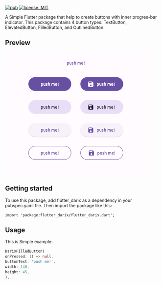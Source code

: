<!--
This README describes the package. If you publish this package to pub.dev,
this README's contents appear on the landing page for your package.

For information about how to write a good package README, see the guide for
[writing package pages](https://dart.dev/guides/libraries/writing-package-pages).

For general information about developing packages, see the Dart guide for
[creating packages](https://dart.dev/guides/libraries/create-library-packages)
and the Flutter guide for
[developing packages and plugins](https://flutter.dev/developing-packages).
-->
[![pub](https://img.shields.io/pub/v/flutter_darix.svg)](https://pub.dev/packages/flutter_darix)
[![license: MIT](https://img.shields.io/badge/license-MIT-yellow.svg)](https://opensource.org/licenses/MIT)

A Simple Flutter package that help to create buttons with inner progres-bar indicator.
This package contains 4 button types: TextButton, ElevatedButton, FilledButton, and OutlinedButton.

## Preview

![alt text](https://github.com/hosseinvejdani/flutter_darix/blob/master/assets/buttons.png)

## Getting started

To use this package, add flutter_darix as a dependency in your pubspec.yaml file. Then import the package like this:
```
import 'package:flutter_darix/flutter_darix.dart';
```

## Usage
This is Simple example:

```dart
DariXFilledButton(
onPressed: () => null,
buttonText: 'push me!',
width: 140,
height: 45,
),
```


